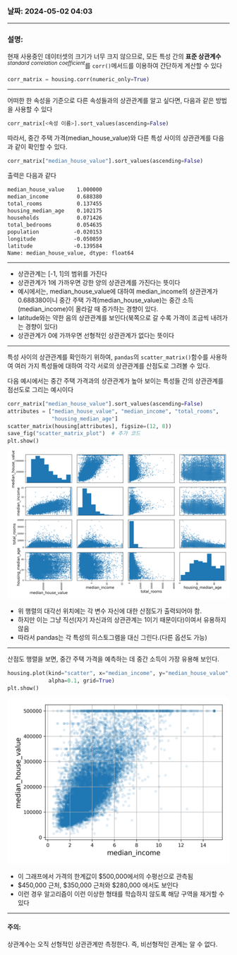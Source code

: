 ### 날짜: 2024-05-02 04:03
----
### 설명:
현재 사용중인 데이터셋의 크기가 너무 크지 않으므로, 모든 특성 간의 **표준 상관계수**$^{standard}$ $^{correlation}$ $^{coefficient}$를 `corr()`메서드를 이용하여 간단하게 계산할 수 있다
```python
corr_matrix = housing.corr(numeric_only=True)
```
___
어떠한 한 속성을 기준으로 다른 속성들과의 상관관계를 알고 싶다면, 다음과 같은 방법을 사용할 수 있다
```python
corr_matrix[<속성 이름>].sort_values(ascending=False)
```

따라서, 중간 주택 가격(median_house_value)와 다른 특성 사이의 상관관계를 다음과 같이 확인할 수 있다.
```python
corr_matrix["median_house_value"].sort_values(ascending=False)
```
출력은 다음과 같다
```
median_house_value    1.000000
median_income         0.688380
total_rooms           0.137455
housing_median_age    0.102175
households            0.071426
total_bedrooms        0.054635
population           -0.020153
longitude            -0.050859
latitude             -0.139584
Name: median_house_value, dtype: float64
```
---
- 상관관계는 [-1, 1]의 범위를 가진다
- 상관관계가 1에 가까우면 강한 양의 상관관계를 가진다는 뜻이다
- 예시에서는, median_house_value에 대하여 median_income의 상관관계가 0.688380이니 중간 주택 가격(median_house_value)는 중간 소득(median_income)이 올라갈 때 증가하는 경향이 있다.
- latitude와는 약한 음의 상관관계를 보인다(북쪽으로 갈 수록 가격이 조금씩 내려가는 경향이 있다)
- 상관관계가 0에 가까우면 선형적인 상관관계가 없다는 뜻이다
---
특성 사이의 상관관계를 확인하기 위하여, `pandas`의 `scatter_matrix()`함수를 사용하여 여러 가지 특성들에 대하여 각각 서로의 상관관계를 산점도로 그려볼 수 있다.

다음 예시에서는 중간 주택 가격과의 상관관계가 높아 보이는 특성들 간의 상관관계를 점선도로 그리는 예시이다
```python
corr_matrix["median_house_value"].sort_values(ascending=False)
attributes = ["median_house_value", "median_income", "total_rooms",
              "housing_median_age"]
scatter_matrix(housing[attributes], figsize=(12, 8))
save_fig("scatter_matrix_plot")  # 추가 코드
plt.show()
```
![img2.1](./img/img2_1.png)

- 위 행렬의 대각선 위치에는 각 변수 자신에 대한 산점도가 출력되어야 함.
- 하지만 이는 그냥 직선(자기 자신과의 상관관계는 1이기 때문이다)이여서 유용하지 않음
- 따라서 pandas는 각 특성의 히스토그램을 대신 그린다.(다른 옵션도 가능)
---
산점도 행렬을 보면, 중간 주택 가격을 예측하는 데 중간 소득이 가장 유용해 보인다.
```python
housing.plot(kind="scatter", x="median_income", y="median_house_value",
             alpha=0.1, grid=True)
plt.show()
```
![img2.2](./img/img2_2.png)

- 이 그래프에서 가격의 한계값이 $500,000에서의 수평선으로 관측됨
- $450,000 근처, $350,000 근처와 $280,000 에서도 보인다
- 이런 경우 알고리즘이 이런 이상한 형태를 학습하지 않도록 해당 구역을 재거할 수 있다
---
#### 주의:
상관계수는 오직 선형적인 상관관계만 측정한다. 즉, 비선형적인 관계는 알 수 없다.

